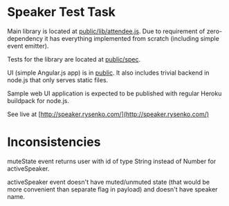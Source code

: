 Speaker Test Task
===

Main library is located at [public/lib/attendee.js](https://github.com/rysenko/speaker/blob/master/public/lib/attendee.js).
Due to requirement of zero-dependency it has everything implemented from scratch (including simple event emitter).

Tests for the library are located at [public/spec](https://github.com/rysenko/speaker/tree/master/public/spec).

UI (simple Angular.js app) is in [public](https://github.com/rysenko/speaker/tree/master/public).
It also includes trivial backend in node.js that only serves static files.

Sample web UI application is expected to be published with regular Heroku buildpack for node.js.

See live at [http://speaker.rysenko.com/](http://speaker.rysenko.com/)

Inconsistencies
===

muteState event returns user with id of type String instead of Number for activeSpeaker.

activeSpeaker event doesn't have muted/unmuted state (that would be more convenient than separate flag in payload) and
doesn't have speaker name.